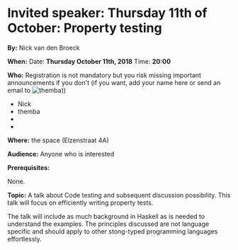 # Invited speaker: Thursday 11th of October: Property testing


**By:** Nick van den Broeck

**When:** Date: **Thursday October 11th, 2018**  Time: **20:00**

**Who:** Registration is not mandatory but you risk missing important announcements if you don't (if you want, add your name here or send an email to ![themba](/img/email.png "themba"))) 

* Nick
* themba
* 
* 

**Where:**  the space (Elzenstraat 4A) 

**Audience:** 
Anyone who is interested

**Prerequisites:**

None. 

**Topic:**
A talk about Code testing and subsequent discussion possibility.
This talk will focus on efficiently writing property tests.

The talk will include as much background in Haskell as is needed to understand the examples. The principles discussed are not language specific and should apply to other stong-typed programming languages effortlessly. 
